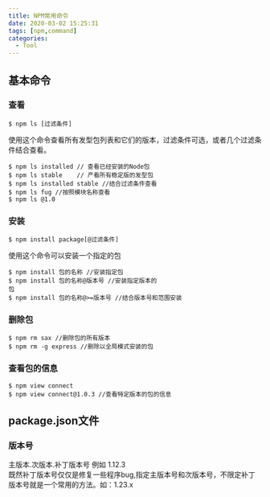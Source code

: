 ```yaml
---
title: NPM常用命令
date: 2020-03-02 15:25:31
tags: [npm,command]
categories:
  - Tool
---
```


## 基本命令

### 查看

    $ npm ls [过滤条件]

使用这个命令查看所有发型包列表和它们的版本，过滤条件可选，或者几个过滤条件结合查看。

    $ npm ls installed // 查看已经安装的Node包
    $ npm ls stable    // 产看所有稳定版的发型包
    $ npm ls installed stable //结合过滤条件查看
    $ npm ls fug //按照模块名称查看
    $ npm ls @1.0 
### 安装
    $ npm install package[@过滤条件]
使用这个命令可以安装一个指定的包

    $ npm install 包的名称 //安装指定包
    $ npm install 包的名称@版本号 //安装指定版本的
    包
    $ npm install 包的名称@>=版本号 //结合版本号和范围安装

### 删除包
    $ npm rm sax //删除包的所有版本
    $ npm rm -g express //删除以全局模式安装的包

### 查看包的信息
    $ npm view connect 
    $ npm view connect@1.0.3 //查看特定版本的包的信息

## package.json文件

### 版本号

主版本.次版本.补丁版本号
例如 1.12.3  
既然补丁版本号仅仅是修复一些程序bug,指定主版本号和次版本号，不限定补丁版本号就是一个常用的方法。如：1.23.x
